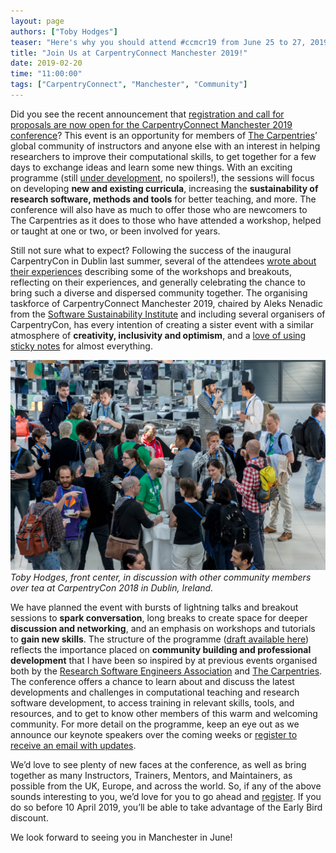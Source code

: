 ```yaml
---
layout: page
authors: ["Toby Hodges"]
teaser: "Here's why you should attend #ccmcr19 from June 25 to 27, 2019."
title: "Join Us at CarpentryConnect Manchester 2019!"
date: 2019-02-20
time: "11:00:00"
tags: ["CarpentryConnect", "Manchester", "Community"]
---
```


Did you see the recent announcement that [registration and call for proposals are now open for the CarpentryConnect Manchester 2019 conference](https://software.ac.uk/ccmcr19)? This event is an opportunity for members of [The Carpentries](https://carpentries.org)’ global community of instructors and anyone else with an interest in helping researchers to improve their computational skills, to get together for a few days to exchange ideas and learn some new things. With an exciting programme (still [under development](https://www.software.ac.uk/ccmcr19/programme), no spoilers!),  the sessions will focus on developing **new and existing curricula**, increasing the **sustainability of research software, methods and tools** for better teaching, and more. The conference will also have as much to offer those who are newcomers to The Carpentries as it does to those who have attended a workshop, helped or taught at one or two, or been involved for years.
 
Still not sure what to expect? Following the success of the inaugural CarpentryCon in Dublin last summer, several of the attendees [wrote about their experiences](https://carpentries.org/blog/2018/06/carpentry-con-report/) describing some of the workshops and breakouts, reflecting on their experiences, and generally celebrating the chance to bring such a diverse and dispersed community together. The organising taskforce of CarpentryConnect Manchester 2019, chaired by Aleks Nenadic from the [Software Sustainability Institute](https://www.software.ac.uk) and including several organisers of CarpentryCon, has every intention of creating a sister event with a similar atmosphere of **creativity, inclusivity and optimism**, and a [love of using sticky notes](https://datacarpentry.org/blog/2016/09/formative-assessment) for almost everything.

![community members in discussion over tea at Carpentry Commect in Dublin, 2018](/images/blog/2019/02/carpentrycon2018-break.jpg)
*Toby Hodges, front center, in discussion with other community members over tea at CarpentryCon 2018 in Dublin, Ireland.*

We have planned the event with bursts of lightning talks and breakout sessions to **spark conversation**, long breaks to create space for deeper **discussion and networking**, and an emphasis on workshops and tutorials to **gain new skills**. The structure of the programme ([draft available here](https://software.ac.uk/ccmcr19/programme)) reflects the importance placed on **community building and professional development** that I have been so inspired by at previous events organised both by the [Research Software Engineers Association](https://rse.ac.uk) and [The Carpentries](https://carpentries.org). The conference offers a chance to learn about and discuss the latest developments and challenges in computational teaching and research software development, to access training in relevant skills, tools, and resources, and to get to know other members of this warm and welcoming community. For more detail on the programme, keep an eye out as we announce our keynote speakers over the coming weeks or [register to receive an email with updates](http://bit.ly/2SCbwBl).
 
We’d love to see plenty of new faces at the conference, as well as bring together as many
Instructors, Trainers, Mentors, and Maintainers, as possible from the UK, Europe, and across the world. So, if any of the above sounds interesting to you, we’d love for you to go ahead and [register](https://www.eventbrite.co.uk/e/carpentryconnect-manchester-2019-tickets-48832239543). If you do so before 10 April 2019, you’ll be able to take advantage of the Early Bird discount.
 
We look forward to seeing you in Manchester in June!

